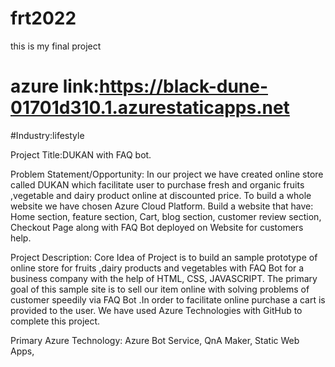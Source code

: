 # frt2022
this is my final project
 # azure link:https://black-dune-01701d310.1.azurestaticapps.net
 #Industry:lifestyle

Project Title:DUKAN with FAQ bot.

Problem Statement/Opportunity:
In our project we have created online store called DUKAN which facilitate user to purchase fresh and organic fruits ,vegetable and dairy product online at discounted price. To build a whole website we have chosen Azure Cloud Platform. Build a website that have: Home section, feature section, Cart, blog section, customer review section, Checkout Page along with FAQ Bot deployed on Website for customers help.

Project Description:
Core Idea of Project is to build an sample prototype of online store for fruits ,dairy products and vegetables with FAQ Bot for a business company with the help of HTML, CSS, JAVASCRIPT. The primary goal of this sample site is to sell our item online with solving problems of customer speedily via FAQ Bot .In order to facilitate online purchase a cart is provided to the user. We have used Azure Technologies with GitHub to complete this project.

Primary Azure Technology:
Azure Bot Service, QnA Maker, Static Web Apps,
 
